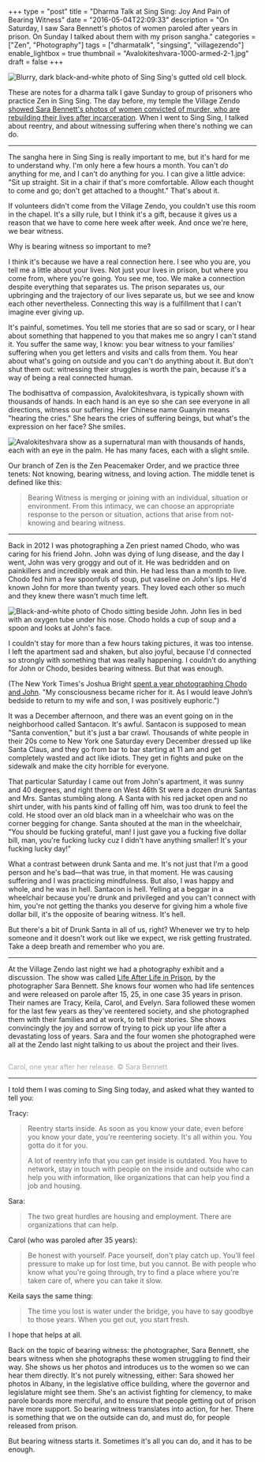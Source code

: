 +++
type = "post"
title = "Dharma Talk at Sing Sing: Joy And Pain of Bearing Witness"
date = "2016-05-04T22:09:33"
description = "On Saturday, I saw Sara Bennett's photos of women paroled after years in prison. On Sunday I talked about them with my prison sangha."
categories = ["Zen", "Photography"]
tags = ["dharmatalk", "singsing", "villagezendo"]
enable_lightbox = true
thumbnail = "Avalokiteshvara-1000-armed-2-1.jpg"
draft = false
+++

<p><img alt="Blurry, dark black-and-white photo of Sing Sing's gutted old cell block." src="sing-sing.jpg" /></p>
<p>These are notes for a dharma talk I gave Sunday to group of prisoners who practice Zen in Sing Sing. The day before, my temple the Village Zendo <a href="https://villagezendo.org/events/photos-by-sara-bennett/">showed Sara Bennett's photos of women convicted of murder, who are rebuilding their lives after incarceration</a>. When I went to Sing Sing, I talked about reentry, and about witnessing suffering when there's nothing we can do.</p>
<hr />
<p>The sangha here in Sing Sing is really important to me, but it's hard for me to understand why. I'm only here a few hours a month. You can't <em>do</em> anything for me, and I can't do anything for you. I can give a little advice: "Sit up straight. Sit in a chair if that's more comfortable. Allow each thought to come and go; don't get attached to a thought." That's about it.</p>
<p>If volunteers didn't come from the Village Zendo, you couldn't use this room in the chapel. It's a silly rule, but I think it's a gift, because it gives us a reason that we have to come here week after week. And once we're here, we bear witness.</p>
<p>Why is bearing witness so important to me?</p>
<p>I think it's because we have a real connection here. I see who you are, you tell me a little about your lives. Not just your lives in prison, but where you come from, where you're going. You see me, too. We make a connection despite everything that separates us. The prison separates us, our upbringing and the trajectory of our lives separate us, but we see and know each other nevertheless. Connecting this way is a fulfillment that I can't imagine ever giving up.</p>
<p>It's painful, sometimes. You tell me stories that are so sad or scary, or I hear about something that happened to you that makes me so angry I can't stand it. You suffer the same way, I know: you bear witness to your families' suffering when you get letters and visits and calls from them. You hear about what's going on outside and you can't do anything about it. But don't shut them out: witnessing their struggles is worth the pain, because it's a way of being a real connected human.</p>
<p>The bodhisattva of compassion, Avalokiteshvara, is typically shown with thousands of hands. In each hand is an eye so she can see everyone in all directions, witness our suffering. Her Chinese name Guanyin means "hearing the cries." She hears the cries of suffering beings, but what's the expression on her face? She smiles.</p>
<p><img alt="Avalokiteshvara show as a supernatural man with thousands of hands, each with an eye in the palm. He has many faces, each with a slight smile." src="Avalokiteshvara-1000-armed-2-1.jpg" /></p>
<p>Our branch of Zen is the Zen Peacemaker Order, and we practice three tenets: Not knowing, bearing witness, and loving action. The middle tenet is defined like this:</p>
<blockquote>
<p>Bearing Witness is merging or joining with an individual, situation or environment. From this intimacy, we can choose an appropriate response to the person or situation, actions that arise from not-knowing and bearing witness.</p>
</blockquote>
<hr />
<p>Back in 2012 I was photographing a Zen priest named Chodo, who was caring for his friend John. John was dying of lung disease, and the day I went, John was very groggy and out of it. He was bedridden and on painkillers and incredibly weak and thin. He had less than a month to live. Chodo fed him a few spoonfuls of soup, put vaseline on John's lips. He'd known John for more than twenty years. They loved each other so much and they knew there wasn't much time left.</p>
<p><img alt="Black-and-white photo of Chodo sitting beside John. John lies in bed with an oxygen tube under his nose. Chodo holds a cup of soup and a spoon and looks at John's face." src="chodo-and-john.jpg" /></p>
<p>I couldn't stay for more than a few hours taking pictures, it was too intense. I left the apartment sad and shaken, but also joyful, because I'd connected so strongly with something that was really happening. I couldn't do anything for John or Chodo, besides bearing witness. But that was enough.</p>
<p>(The New York Times's Joshua Bright <a href="http://www.nytimes.com/2013/04/14/opinion/sunday/a-good-death.html">spent a year photographing Chodo and John</a>. "My consciousness became richer for it. As I would leave John’s bedside to return to my wife and son, I was positively euphoric.")</p>
<p>It was a December afternoon, and there was an event going on in the neighborhood called Santacon. It's awful. Santacon is supposed to mean "Santa convention," but it's just a bar crawl. Thousands of white people in their 20s come to New York one Saturday every December dressed up like Santa Claus, and they go from bar to bar starting at 11 am and get completely wasted and act like idiots. They get in fights and puke on the sidewalk and make the city horrible for everyone.</p>
<p>That particular Saturday I came out from John's apartment, it was sunny and 40 degrees, and right there on West 46th St were a dozen drunk Santas and Mrs. Santas stumbling along. A Santa with his red jacket open and no shirt under, with his pants kind of falling off him, was too drunk to feel the cold. He stood over an old black man in a wheelchair who was on the corner begging for change. Santa shouted at the man in the wheelchair, "You should be fucking grateful, man! I just gave you a fucking five dollar bill, man, you're fucking lucky cuz I didn't have anything smaller! It's your fucking lucky day!"</p>
<p>What a contrast between drunk Santa and me. It's not just that I'm a good person and he's bad&mdash;that was true, in that moment. He was causing suffering and I was practicing mindfulness. But also, I was happy and whole, and he was in hell. Santacon is hell. Yelling at a beggar in a wheelchair because you're drunk and privileged and you can't connect with him, you're not getting the thanks you deserve for giving him a whole five dollar bill, it's the opposite of bearing witness. It's hell.</p>
<p>But there's a bit of Drunk Santa in all of us, right? Whenever we try to help someone and it doesn't work out like we expect, we risk getting frustrated. Take a deep breath and remember who you are.</p>
<hr />
<p>At the Village Zendo last night we had a photography exhibit and a discussion. The show was called <a href="http://nytlive.nytimes.com/womenintheworld/2015/10/14/sara-bennetts-intimate-portraits-capture-life-after-decades-in-prison/">Life After Life in Prison</a>, by the photographer Sara Bennett. She knows four women who had life sentences and were released on parole after 15, 25, in one case 35 years in prison. Their names are Tracy, Keila, Carol, and Evelyn. Sara followed these women for the last few years as they've reentered society, and she photographed them with their families and at work, to tell their stories. She shows convincingly the joy and sorrow of trying to pick up your life after a devastating loss of years. Sara and the four women she photographed were all at the Zendo last night talking to us about the project and their lives.</p>
<p><img alt="" src="carol-on-steps-with-two-boys_dsf2508.jpg" /></p>
<p><span style="color: darkgray">Carol, one year after her release. &copy; Sara Bennett</span></p>
<hr />
<p>I told them I was coming to Sing Sing today, and asked what they wanted to tell you:</p>
<p>Tracy:</p>
<blockquote>
<p>Reentry starts inside. As soon as you know your date, even before you know your date, you're reentering society. It's all within you. You gotta do it for you.</p>
<p>A lot of reentry info that you can get inside is outdated. You have to network, stay in touch with people on the inside and outside who can help you with information, like organizations that can help you find a job and housing.</p>
</blockquote>
<p>Sara:</p>
<blockquote>
<p>The two great hurdles are housing and employment. There are organizations that can help.</p>
</blockquote>
<p>Carol (who was paroled after 35 years):</p>
<blockquote>
<p>Be honest with yourself. Pace yourself, don't play catch up. You'll feel pressure to make up for lost time, but you cannot. Be with people who know what you're going through, try to find a place where you're taken care of, where you can take it slow.</p>
</blockquote>
<p>Keila says the same thing:</p>
<blockquote>
<p>The time you lost is water under the bridge, you have to say goodbye to those years. When you get out, you start fresh.</p>
</blockquote>
<p>I hope that helps at all.</p>
<p>Back on the topic of bearing witness: the photographer, Sara Bennett, she bears witness when she photographs these women struggling to find their way. She shows us her photos and introduces us to the women so we can hear them directly. It's not purely witnessing, either: Sara showed her photos in Albany, in the legislative office building, where the governor and legislature might see them. She's an activist fighting for clemency, to make parole boards more merciful, and to ensure that people getting out of prison have more support. So bearing witness translates into action, for her. There is something that we on the outside can do, and must do, for people released from prison.</p>
<p>But bearing witness starts it. Sometimes it's all you can do, and it has to be enough.</p>
    